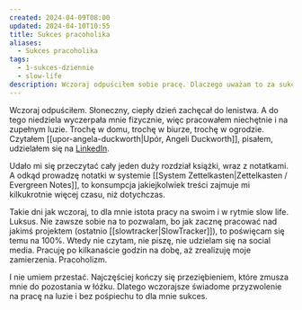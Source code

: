 ```yaml
---
created: 2024-04-09T08:00
updated: 2024-04-10T10:55
title: Sukces pracoholika
aliases:
  - Sukces pracoholika
tags:
  - 1-sukces-dziennie
  - slow-life
description: Wczoraj odpuściłem sobie pracę. Dlaczego uważam to za sukces?
---
```

Wczoraj odpuściłem. Słoneczny, ciepły dzień zachęcał do lenistwa. A do tego niedziela wyczerpała mnie fizycznie, więc pracowałem niechętnie i na zupełnym luzie. Trochę w domu, trochę w biurze, trochę w ogrodzie. Czytałem [[upor-angela-duckworth|Upór, Angeli Duckworth]], pisałem, udzielałem się na [LinkedIn](https://www.linkedin.com/in/kukla-michal/).

Udało mi się przeczytać cały jeden duży rozdział książki, wraz z notatkami. A odkąd prowadzę notatki w systemie [[System Zettelkasten|Zettelkasten / Evergreen Notes]], to konsumpcja jakiejkolwiek treści zajmuje mi kilkukrotnie więcej czasu, niż dotychczas.

Takie dni jak wczoraj, to dla mnie istota pracy na swoim i w rytmie slow life. Luksus. Nie zawsze sobie na to pozwalam, bo jak zacznę pracować nad jakimś projektem (ostatnio [[slowtracker|SlowTracker]]), to poświęcam się temu na 100%. Wtedy nie czytam, nie piszę, nie udzielam się na social media. Pracuję po kilkanaście godzin na dobę, aż zrealizuję moje zamierzenia. Pracoholizm.

I nie umiem przestać. Najczęściej kończy się przeziębieniem, które zmusza mnie do pozostania w łóżku. Dlatego wczorajsze świadome przyzwolenie na pracę na luzie i bez pośpiechu to dla mnie sukces.